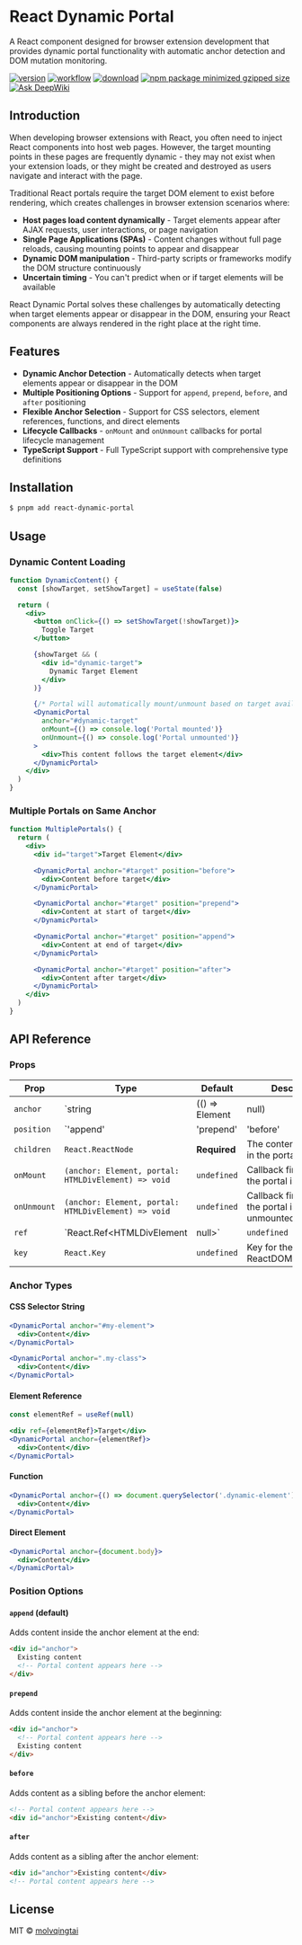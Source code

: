 # React Dynamic Portal

A React component designed for browser extension development that provides dynamic portal functionality with automatic anchor detection and DOM mutation monitoring.

[![version](https://img.shields.io/github/v/release/molvqingtai/react-dynamic-portal)](https://www.npmjs.com/package/react-dynamic-portal) [![workflow](https://github.com/molvqingtai/react-dynamic-portal/actions/workflows/ci.yml/badge.svg)](https://github.com/molvqingtai/react-dynamic-portal/actions) [![download](https://img.shields.io/npm/dt/react-dynamic-portal)](https://www.npmjs.com/package/react-dynamic-portal) [![npm package minimized gzipped size](https://img.shields.io/bundlejs/size/react-dynamic-portal)](https://www.npmjs.com/package/react-dynamic-portal) [![Ask DeepWiki](https://deepwiki.com/badge.svg)](https://deepwiki.com/molvqingtai/react-dynamic-portal)



## Introduction

When developing browser extensions with React, you often need to inject React components into host web pages. However, the target mounting points in these pages are frequently dynamic - they may not exist when your extension loads, or they might be created and destroyed as users navigate and interact with the page.

Traditional React portals require the target DOM element to exist before rendering, which creates challenges in browser extension scenarios where:

- **Host pages load content dynamically** - Target elements appear after AJAX requests, user interactions, or page navigation
- **Single Page Applications (SPAs)** - Content changes without full page reloads, causing mounting points to appear and disappear
- **Dynamic DOM manipulation** - Third-party scripts or frameworks modify the DOM structure continuously
- **Uncertain timing** - You can't predict when or if target elements will be available

React Dynamic Portal solves these challenges by automatically detecting when target elements appear or disappear in the DOM, ensuring your React components are always rendered in the right place at the right time.



## Features

- **Dynamic Anchor Detection** - Automatically detects when target elements appear or disappear in the DOM
- **Multiple Positioning Options** - Support for `append`, `prepend`, `before`, and `after` positioning
- **Flexible Anchor Selection** - Support for CSS selectors, element references, functions, and direct elements
- **Lifecycle Callbacks** - `onMount` and `onUnmount` callbacks for portal lifecycle management
- **TypeScript Support** - Full TypeScript support with comprehensive type definitions



## Installation

```bash
$ pnpm add react-dynamic-portal
```



## Usage

### Dynamic Content Loading

```jsx
function DynamicContent() {
  const [showTarget, setShowTarget] = useState(false)

  return (
    <div>
      <button onClick={() => setShowTarget(!showTarget)}>
        Toggle Target
      </button>

      {showTarget && (
        <div id="dynamic-target">
          Dynamic Target Element
        </div>
      )}

      {/* Portal will automatically mount/unmount based on target availability */}
      <DynamicPortal
        anchor="#dynamic-target"
        onMount={() => console.log('Portal mounted')}
        onUnmount={() => console.log('Portal unmounted')}
      >
        <div>This content follows the target element</div>
      </DynamicPortal>
    </div>
  )
}
```

### Multiple Portals on Same Anchor

```jsx
function MultiplePortals() {
  return (
    <div>
      <div id="target">Target Element</div>

      <DynamicPortal anchor="#target" position="before">
        <div>Content before target</div>
      </DynamicPortal>

      <DynamicPortal anchor="#target" position="prepend">
        <div>Content at start of target</div>
      </DynamicPortal>

      <DynamicPortal anchor="#target" position="append">
        <div>Content at end of target</div>
      </DynamicPortal>

      <DynamicPortal anchor="#target" position="after">
        <div>Content after target</div>
      </DynamicPortal>
    </div>
  )
}
```



## API Reference

### Props

| Prop | Type | Default | Description |
|------|------|---------|-------------|
| `anchor` | `string | (() => Element | null) | Element | React.RefObject<Element | null> | null` | **Required** | The target element where the portal content will be rendered |
| `position` | `'append' | 'prepend' | 'before' | 'after'` | `'append'` | Position relative to the anchor element |
| `children` | `React.ReactNode` | **Required** | The content to render in the portal |
| `onMount` | `(anchor: Element, portal: HTMLDivElement) => void` | `undefined` | Callback fired when the portal is mounted |
| `onUnmount` | `(anchor: Element, portal: HTMLDivElement) => void` | `undefined` | Callback fired when the portal is unmounted |
| `ref` | `React.Ref<HTMLDivElement | null>` | `undefined` | Ref to the portal container element |
| `key` | `React.Key` | `undefined` | Key for the ReactDOM.createPortal |

### Anchor Types

#### CSS Selector String
```jsx
<DynamicPortal anchor="#my-element">
  <div>Content</div>
</DynamicPortal>

<DynamicPortal anchor=".my-class">
  <div>Content</div>
</DynamicPortal>
```

#### Element Reference
```jsx
const elementRef = useRef(null)

<div ref={elementRef}>Target</div>
<DynamicPortal anchor={elementRef}>
  <div>Content</div>
</DynamicPortal>
```

#### Function
```jsx
<DynamicPortal anchor={() => document.querySelector('.dynamic-element')}>
  <div>Content</div>
</DynamicPortal>
```

#### Direct Element
```jsx
<DynamicPortal anchor={document.body}>
  <div>Content</div>
</DynamicPortal>
```

### Position Options

#### `append` (default)
Adds content inside the anchor element at the end:
```html
<div id="anchor">
  Existing content
  <!-- Portal content appears here -->
</div>
```

#### `prepend`
Adds content inside the anchor element at the beginning:
```html
<div id="anchor">
  <!-- Portal content appears here -->
  Existing content
</div>
```

#### `before`
Adds content as a sibling before the anchor element:
```html
<!-- Portal content appears here -->
<div id="anchor">Existing content</div>
```

#### `after`
Adds content as a sibling after the anchor element:
```html
<div id="anchor">Existing content</div>
<!-- Portal content appears here -->
```



## License

MIT © [molvqingtai](https://github.com/molvqingtai)
